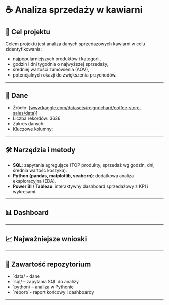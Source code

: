 # ☕ Analiza sprzedaży w kawiarni

## 🎯 Cel projektu
Celem projektu jest analiza danych sprzedażowych kawiarni w celu zidentyfikowania:
- najpopularniejszych produktów i kategorii,
- godzin i dni tygodnia o najwyższej sprzedaży,
- średniej wartości zamówienia (AOV),
- potencjalnych okazji do zwiększenia przychodów.

---

## 📂 Dane
- Źródło: [www.kaggle.com/datasets/reignrichard/coffee-store-sales/data)] 
- Liczba rekordów: 3636
- Zakres danych: 
- Kluczowe kolumny:

---

## 🛠️ Narzędzia i metody
- **SQL**: zapytania agregujące (TOP produkty, sprzedaż wg godzin, dni, średnia wartość koszyka).  
- **Python (pandas, matplotlib, seaborn)**: dodatkowa analiza eksploracyjna (EDA).  
- **Power BI / Tableau**: interaktywny dashboard sprzedażowy z KPI i wykresami.  

---

## 📊 Dashboard


---

## 📈 Najważniejsze wnioski


---

## 📎 Zawartość repozytorium
- `data/ - dane 
- `sql/ – zapytania SQL do analizy  
- `python/ – analiza w Pythonie  
- `report/ - raport końcowy i dashboardy

---

